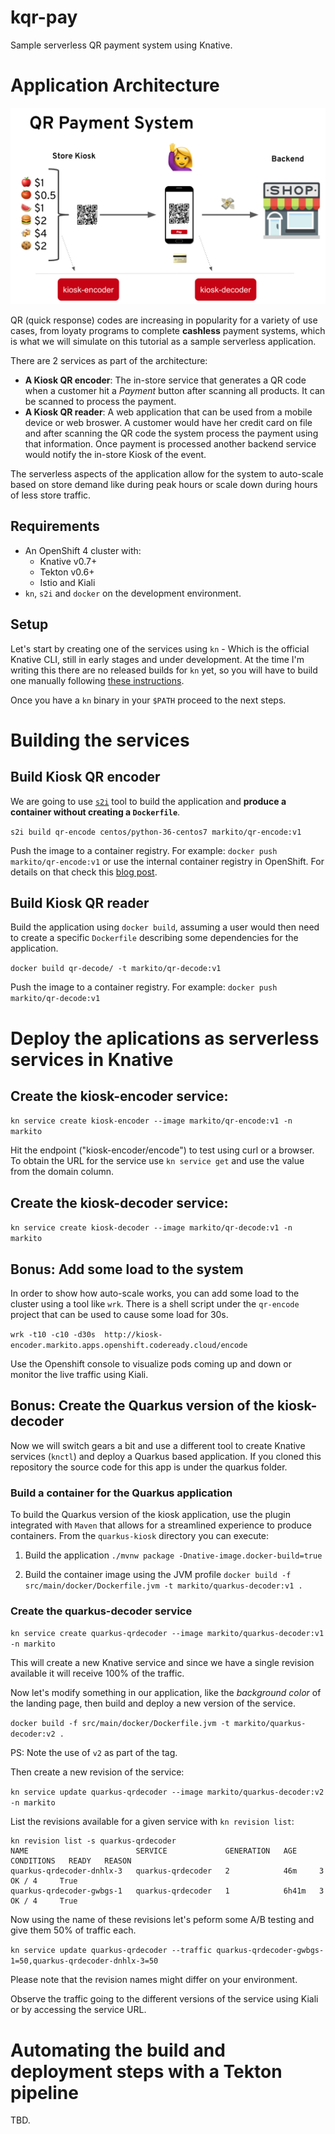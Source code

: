 # kqr-pay
Sample serverless QR payment system using Knative.

# Application Architecture

![Architecture Diagram](img/arch.png?raw=true "Architecture Diagram")

QR (quick response) codes are increasing in popularity for a variety of use cases, from loyaty programs to complete **cashless** payment systems, which is what we will simulate on this tutorial as a sample serverless application.

There are 2 services as part of the architecture:

- **A Kiosk QR encoder**: The in-store service that generates a QR code when a customer hit a *Payment* button after scanning all products. It can be scanned to process the payment.
- **A Kiosk QR reader**: A web application that can be used from a mobile device or web broswer. A customer would have her credit card on file and after scanning the QR code the system process the payment using that information. Once payment is processed another backend service would notify the in-store Kiosk of the event. 

The serverless aspects of the application allow for the system to auto-scale based on store demand like during peak hours or scale down during hours of less store traffic.

## Requirements

- An OpenShift 4 cluster with:
    - Knative v0.7+ 
    - Tekton v0.6+
    - Istio and Kiali
- `kn`, `s2i` and `docker` on the development environment.

## Setup 
Let's start by creating one of the services using `kn` - Which is the official Knative CLI, still in early stages and under development. At the time I'm writing this there are no released builds for `kn` yet, so you will have to build one manually following [these instructions](https://github.com/knative/client/blob/master/DEVELOPMENT.md#building-knative-client).

Once you have a `kn` binary in your `$PATH` proceed to the next steps. 

# Building the services

## Build Kiosk QR encoder

We are going to use [`s2i`](https://github.com/openshift/source-to-image) tool to build the application and **produce a container without creating a `Dockerfile`**. 

`s2i build qr-encode centos/python-36-centos7 markito/qr-encode:v1`

Push the image to a container registry. For example: `docker push markito/qr-encode:v1` or use the internal container registry in OpenShift. For details on that check this [blog post](https://blog.openshift.com/getting-started-docker-registry/). 

## Build Kiosk QR reader 

Build the application using `docker build`, assuming a user would then need to create a specific `Dockerfile` describing some dependencies for the application.

`docker build qr-decode/ -t markito/qr-decode:v1`

Push the image to a container registry. For example: `docker push markito/qr-decode:v1`

# Deploy the aplications as serverless services in Knative

## Create the kiosk-encoder service:

`kn service create kiosk-encoder --image markito/qr-encode:v1 -n markito`

Hit the endpoint ("kiosk-encoder/encode") to test using curl or a browser. To obtain the URL for the service use `kn service get` and use the value from the domain column. 

## Create the kiosk-decoder service: 

`kn service create kiosk-decoder --image markito/qr-decode:v1 -n markito`

## Bonus: Add some load to the system

In order to show how auto-scale works, you can add some load to the cluster using a tool like `wrk`.  There is a shell script under the `qr-encode` project that can be used to cause some load for 30s.

`wrk -t10 -c10 -d30s  http://kiosk-encoder.markito.apps.openshift.codeready.cloud/encode`

Use the Openshift console to visualize pods coming up and down or monitor the live traffic using Kiali. 

## Bonus: Create the Quarkus version of the kiosk-decoder

Now we will switch gears a bit and use a different tool to create Knative services (`knctl`) and deploy a Quarkus based application. If you cloned this repository the source code for this app is under the quarkus folder.

### Build a container for the Quarkus application

To build the Quarkus version of the kiosk application, use the plugin integrated with `Maven` that allows for a streamlined experience to produce containers.  From the `quarkus-kiosk` directory you can execute:

1. Build the application
`./mvnw package -Dnative-image.docker-build=true`

2. Build the container image using the JVM profile
`docker build -f src/main/docker/Dockerfile.jvm -t markito/quarkus-decoder:v1 .`

### Create the quarkus-decoder service

`kn service create quarkus-qrdecoder --image markito/quarkus-decoder:v1 -n markito`

This will create a new Knative service and since we have a single revision available it will receive 100% of the traffic.

Now let's modify something in our application, like the *background color* of the landing page, then build and deploy a new version of the service.

`docker build -f src/main/docker/Dockerfile.jvm -t markito/quarkus-decoder:v2 .`

PS: Note the use of `v2` as part of the tag.

Then create a new revision of the service:

`kn service update quarkus-qrdecoder --image markito/quarkus-decoder:v2 -n markito`

List the revisions available for a given service with `kn revision list`:

```
kn revision list -s quarkus-qrdecoder
NAME                        SERVICE             GENERATION   AGE     CONDITIONS   READY   REASON
quarkus-qrdecoder-dnhlx-3   quarkus-qrdecoder   2            46m     3 OK / 4     True
quarkus-qrdecoder-gwbgs-1   quarkus-qrdecoder   1            6h41m   3 OK / 4     True
```

Now using the name of these revisions let's peform some A/B testing and give them 50% of traffic each.

`kn service update quarkus-qrdecoder --traffic quarkus-qrdecoder-gwbgs-1=50,quarkus-qrdecoder-dnhlx-3=50`

Please note that the revision names might differ on your environment. 

Observe the traffic going to the different versions of the service using Kiali or by accessing the service URL.

# Automating the build and deployment steps with a Tekton pipeline 

TBD.

<!-- 
# Bonus 2: Create a Function using Azure Functions

Initiate project 

```
func init --worker-runtime python --docker
Writing .gitignore
Writing host.json
Writing local.settings.json
Writing /Users/markito/projects/redhat/summit2019/whatdevs/kqr-pay/azf/.vscode/extensions.json
Writing Dockerfile
Writing .dockerignore
```

Create Function

```
func function new --name taxCalc --language python
Select a template:
1. Azure Blob Storage trigger
2. Azure Cosmos DB trigger
3. Azure Event Grid trigger
4. Azure Event Hub trigger
5. HTTP trigger
6. Azure Queue Storage trigger
7. Azure Service Bus Queue trigger
8. Azure Service Bus Topic trigger
9. Timer trigger
Choose option: 5
HTTP trigger``` 
 -->

